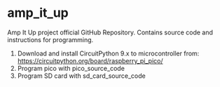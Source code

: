 # amp_it_up

Amp It Up project official GitHub Repository. Contains source code and instructions for programming.

1. Download and install CircuitPython 9.x to microcontroller from: https://circuitpython.org/board/raspberry_pi_pico/
2. Program pico with pico_source_code
3. Program SD card with sd_card_source_code
